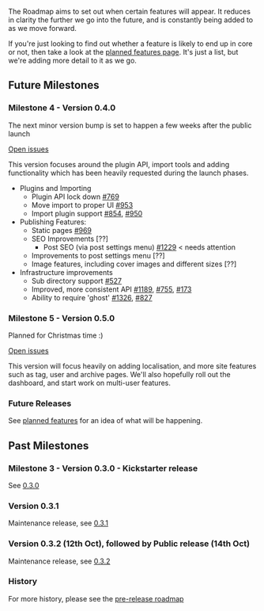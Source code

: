 The Roadmap aims to set out when certain features will appear. It reduces in clarity the further we go into the future, and is constantly being added to as we move forward.

If you're just looking to find out whether a feature is likely to end up in core or not, then take a look at the [planned features page](https://github.com/TryGhost/Ghost/wiki/Planned-Features). It's just a list, but we're adding more detail to it as we go.

## Future Milestones

### Milestone 4 - Version 0.4.0

The next minor version bump is set to happen a few weeks after the public launch

[Open issues](https://github.com/TryGhost/Ghost/issues?milestone=3&page=1&state=open)

This version focuses around the plugin API, import tools and adding functionality which has been heavily requested during the launch phases.
* Plugins and Importing
    * Plugin API lock down [#769](https://github.com/TryGhost/Ghost/issues/769)
    * Move import to proper UI [#953](https://github.com/TryGhost/Ghost/issues/953)
    * Import plugin support [#854](https://github.com/TryGhost/Ghost/issues/854), [#950](https://github.com/TryGhost/Ghost/issues/950)
* Publishing Features:
    * Static pages [#969](https://github.com/TryGhost/Ghost/issues/969)
    * SEO Improvements [??]
        * Post SEO (via post settings menu) [#1229](https://github.com/TryGhost/Ghost/issues/1229) < needs attention
    * Improvements to post settings menu [??]
    * Image features, including cover images and different sizes [??]
* Infrastructure improvements
    * Sub directory support [#527](https://github.com/TryGhost/Ghost/issues/527)
    * Improved, more consistent API [#1189](https://github.com/TryGhost/Ghost/issues/1189), [#755](https://github.com/TryGhost/Ghost/issues/755), [#173](https://github.com/TryGhost/Ghost/issues/173)
    * Ability to require 'ghost' [#1326](https://github.com/TryGhost/Ghost/issues/1326), [#827](https://github.com/TryGhost/Ghost/issues/827)

### Milestone 5 - Version 0.5.0

Planned for Christmas time :)

[Open issues](https://github.com/TryGhost/Ghost/issues?milestone=4&page=1&state=open)

This version will focus heavily on adding localisation, and more site features such as tag, user and archive pages. We'll also hopefully roll out the dashboard, and start work on multi-user features.

### Future Releases

See [planned features](https://github.com/TryGhost/Ghost/wiki/Planned-Features) for an idea of what will be happening.

## Past Milestones

### Milestone 3 - Version 0.3.0 - Kickstarter release

See [0.3.0](https://github.com/TryGhost/Ghost/commits/0.3.0)

### Version 0.3.1

Maintenance release, see [0.3.1](https://github.com/TryGhost/Ghost/commits/0.3.1)

### Version 0.3.2 (12th Oct), followed by Public release (14th Oct)

Maintenance release, see [0.3.2](https://github.com/TryGhost/Ghost/commits/0.3.2)

### History 

For more history, please see the [pre-release roadmap](https://github.com/TryGhost/Ghost/wiki/Pre-release-Roadmap)